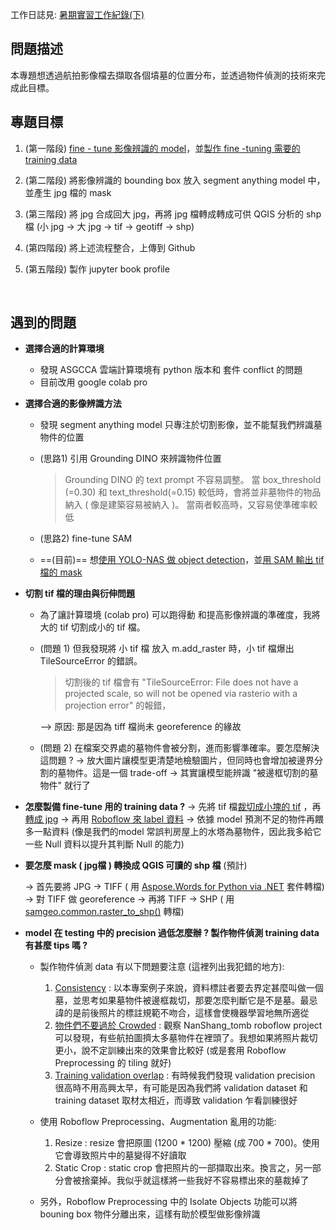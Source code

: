 工作日誌見: [暑期實習工作紀錄(下)](https://hackmd.io/4-6B5csBRse1M1rgLHU1Iw)

## 問題描述
本專題想透過航拍影像檔去擷取各個墳墓的位置分布，並透過物件偵測的技術來完成此目標。

## 專題目標
1. (第一階段) [fine - tune 影像辨識的 model](https://github.com/jimmy93029/Nanshan_tomb_image_segmentation/blob/main/notebooks/yolo-nas_plus_SAM-(part1).ipynb)，並[製作 fine -tuning 需要的 training data](https://app.roboflow.com/wu-d4pdk/nanshang_tomb/2)

2. (第二階段) 將影像辨識的 bounding box 放入 segment anything model 中，並產生 jpg 檔的 mask 

3. (第三階段) 將 jpg 合成回大 jpg，再將 jpg 檔轉成轉成可供 QGIS 分析的 shp 檔  (小 jpg -> 大 jpg -> tif -> geotiff -> shp)

4. (第四階段) 將上述流程整合，上傳到 Github

5. (第五階段) 製作 jupyter book profile  

&emsp;
## 遇到的問題

*  **選擇合適的計算環境**

   * 發現 ASGCCA 雲端計算環境有 python 版本和 套件 conflict 的問題
   * 目前改用 google colab pro



* **選擇合適的影像辨識方法**

  * 發現 segment anything model 只專注於切割影像，並不能幫我們辨識墓物件的位置 
  * (思路1) 引用 Grounding DINO 來辨識物件位置
      >Grounding DINO 的 text prompt 不容易調整。
      >當 box_threshold (=0.30) 和 text_threshold(=0.15) 較低時，會將並非墓物件的物品納入 ( 像是建築容易被納入 )。
      >當兩者較高時，又容易使準確率較低 

  * (思路2) fine-tune SAM  
  
  * ==(目前)== 想[使用 YOLO-NAS 做 object detection](https://blog.roboflow.com/yolo-nas-how-to-train-on-custom-dataset/)，並[用 SAM 輸出 tif 檔的 mask](https://samgeo.gishub.org/examples/input_prompts/)


  
* **切割 tif 檔的理由與衍伸問題**

  * 為了讓計算環境 (colab pro) 可以跑得動 和提高影像辨識的準確度，我將大的 tif 切割成小的 tif 檔。
 
  * (問題 1) 但我發現將 小 tif 檔 放入 m.add_raster 時，小 tif 檔爆出 TileSourceError 的錯誤。 
    >   切割後的 tif 檔會有 "TileSourceError: File does not have a projected scale, so will not be opened via rasterio with a projection error" 的報錯，
    
    --> 原因: 那是因為 tiff 檔尚未 georeference 的緣故
  * (問題 2) 在檔案交界處的墓物件會被分割，進而影響準確率。要怎麼解決這問題 ?
   -> 放大圖片讓模型更清楚地檢驗圖片，但同時也會增加被邊界分割的墓物件。這是一個 trade-off
   -> 其實讓模型能辨識 "被邊框切割的墓物件" 就行了

* **怎麼製備 fine-tune 用的 training data ?**
  -> 先將 tif 檔[裁切成小塊的 tif](https://github.com/jimmy93029/Nanshan_tomb_image_segmentation/blob/main/split_tif.py) ，再[轉成 jpg](https://github.com/jimmy93029/Nanshan_tomb_image_segmentation/blob/main/tif2jpg.py) 
  -> 再用 [Roboflow 來 label 資料](https://universe.roboflow.com/wu-d4pdk/nanshang_tomb)
  -> 依據 model 預測不足的物件再餵多一點資料 (像是我們的model 常誤判房屋上的水塔為墓物件，因此我多給它一些 Null 資料以提升其判斷 Null 的能力)
  
* **要怎麼 mask ( jpg檔 ) 轉換成 QGIS 可讀的 shp 檔** (預計)

   -> 首先要將 JPG -> TIFF ( 用  [Aspose.Words for Python via .NET](https://products.aspose.com/words/python-net/conversion/jpg-to-tiff/) 套件轉檔)
   -> 對 TIFF 做 georeference
   -> 再將 TIFF -> SHP ( 用 [samgeo.common.raster_to_shp()](https://samgeo.gishub.org/common/#samgeo.common.raster_to_shp) 轉檔)
   
  
* **model 在 testing 中的 precision 過低怎麼辦 ? 製作物件偵測 training data 有甚麼 tips 嗎 ?**
    * 製作物件偵測 data 有以下問題要注意 (這裡列出我犯錯的地方):
        1. <u>Consistency</u> : 以本專案例子來說，資料標註者要去界定甚麼叫做一個墓，並思考如果墓物件被邊框裁切，那要怎麼判斷它是不是墓。最忌諱的是前後照片的標註規範不吻合，這樣會使機器學習地無所適從
        2. <u>物件們不要過於 Crowded</u> : 觀察 NanShang_tomb roboflow project 可以發現，有些航拍圖擠太多墓物件在裡頭了。我想如果將照片裁切更小，說不定訓練出來的效果會比較好 (或是套用 Roboflow Preprocessing 的 tiling 就好)
        3. <u>Training validation overlap</u> : 有時候我們發現 validation precision 很高時不用高興太早，有可能是因為我們將 validation dataset 和 training dataset 取材太相近，而導致 validation 乍看訓練很好
        
   * 使用 Roboflow Preprocessing、Augmentation 亂用的功能:
        1. Resize : resize 會把原圖 (1200 * 1200) 壓縮 (成 700 * 700)。使用它會導致照片中的墓變得不好讀取
        2. Static Crop : static crop 會把照片的一部擷取出來。換言之，另一部分會被捨棄掉。我似乎就這樣將一些我好不容易標出來的墓裁掉了 

   * 另外，Roboflow Preprocessing 中的 Isolate Objects 功能可以將 bouning box 物件分離出來，這樣有助於模型做影像辨識
 
